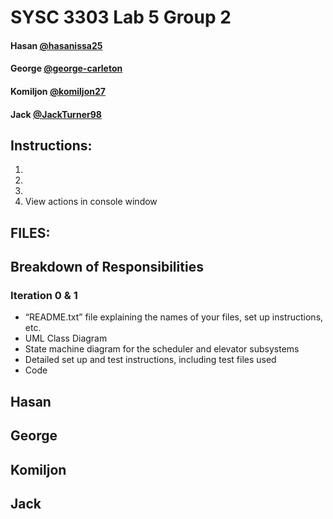 # SYSC 3303 Lab 5 Group 2

#### Hasan [@hasanissa25](https://github.com/hasanissa25)
#### George [@george-carleton](https://github.com/george-carleton)
#### Komiljon [@komiljon27](https://github.com/komiljon27)
#### Jack [@JackTurner98](https://github.com/JackTurner98)

## Instructions:
1.
2.
3.
4. View actions in console window

## FILES:

## Breakdown of Responsibilities

### Iteration 0 & 1

- “README.txt” file explaining the names of your files, set up instructions, etc. 
- UML Class Diagram
- State machine diagram for the scheduler and elevator subsystems
- Detailed set up and test instructions, including test files used
- Code

Hasan
-

George
-

Komiljon
-

Jack
-


